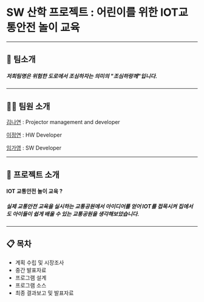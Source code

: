 # SW 산학 프로젝트 : 어린이를 위한 IOT교통안전 놀이 교육
______________________________________________________________________________________________________
## 🏢 팀소개
##### 저희팀명은 위험한 도로에서 조심하자는 의미의 "조심하랑께"입니다. 

______________________________________________________________________________________________________
## 👩‍💼 팀원 소개
[김나연](https://github.com/nayeonkong) : Projector management and developer

[이정연]() : HW Developer

[임가영]() : SW Developer

______________________________________________________________________________________________________
## 🚥 프로젝트 소개

#### IOT 교통안전 놀이 교육 ? 
##### 실제 교통안전 교육을 실시하는 교통공원에서 아이디어를 얻어 IOT를 접목시켜 집에서도 아이들이 쉽게 배울 수 있는 교통공원을 생각해보았습니다.

______________________________________________________________________________________________________
## 📋 목차

* 계획 수립 및 시장조사
* 중간 발표자료
* 프로그램 설계
* 프로그램 소스
* 최종 결과보고 및 발표자료

